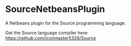 SourceNetbeansPlugin
====================

A Netbeans plugin for the Source programming language.

Get the Source language compiler here: https://github.com/iconmaster5326/Source
